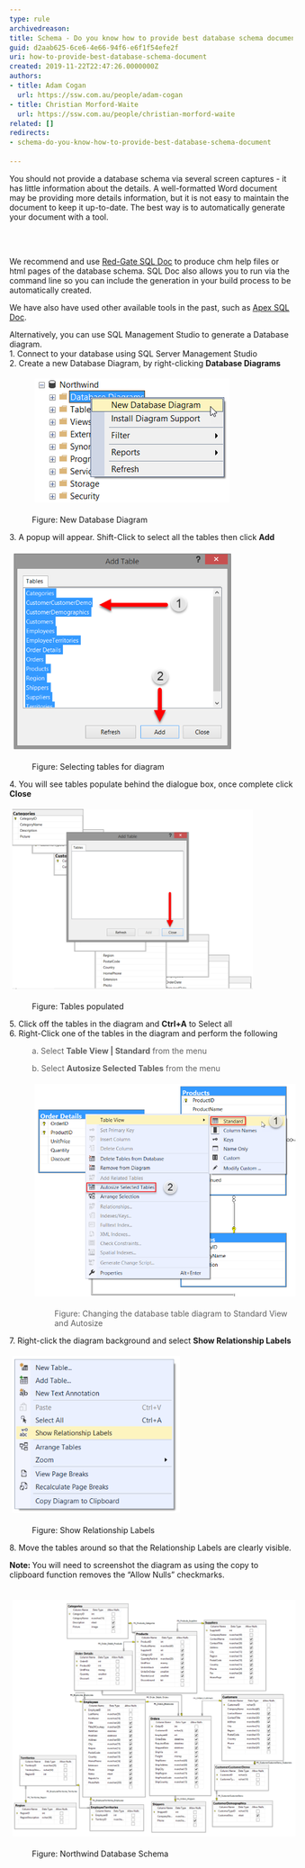 ```yaml
---
type: rule
archivedreason: 
title: Schema - Do you know how to provide best database schema document?
guid: d2aab625-6ce6-4e66-94f6-e6f1f54efe2f
uri: how-to-provide-best-database-schema-document
created: 2019-11-22T22:47:26.0000000Z
authors:
- title: Adam Cogan
  url: https://ssw.com.au/people/adam-cogan
- title: Christian Morford-Waite
  url: https://ssw.com.au/people/christian-morford-waite
related: []
redirects:
- schema-do-you-know-how-to-provide-best-database-schema-document

---
```



<p>​​​​​​​​You should not provide a database schema via several screen captures - it has little information about the details. A well-formatted Word document may be providing more details information, but it is not easy to maintain the document to keep it up-to-date. The best way is to automatically generate your document with a tool.<br></p>
<br><excerpt class='endintro'></excerpt><br>
<p>We recommend and use <a href="https://www.ssw.com.au/ssw/Standards/DeveloperGeneral/SQLservertools.aspx#SqlDoc">Red-Gate SQL Doc</a> to produce chm help files or html pages of the database schema. SQL Doc also allows you to run via the command line so you can include the generation in your build process to be automatically created.</p><p>We have also have used other available tools in the past, such as <a href="https://www.ssw.com.au/ssw/Standards/DeveloperGeneral/SQLservertools.aspx#ApexSqlDoc">Apex SQL Doc</a>.​<br></p><p>Alternatively, you can use SQL Management Studio to generate a Database diagram.<br>1.	Connect to your database using SQL Server Management Studio<br>2.	Create a new Database Diagram, by right-clicking <strong>Database Diagrams</strong></p><dd class="ssw15-rteElement-FigureNormal"><dl class="ssw15-rteElement-ImageArea"><img src="SqlDiagramNew.png" alt="" style="margin:5px;" /></dl>Figure: New Database Diagram<br></dd><p>3.	A popup will appear. Shift-Click to select all the tables then click <strong>Add</strong></p><dl class="ssw15-rteElement-ImageArea"><img src="SqlDiagramSelectingTables.png" alt="" style="margin:5px;width:391px;" /></dl><dd class="ssw15-rteElement-FigureNormal">Figure: Selecting tables for diagram<br></dd><p>4.	You will see tables populate behind the dialogue box, once complete click <strong>Close</strong></p><dl class="ssw15-rteElement-ImageArea"><img src="SqlDiagramTablesPopulated.png" alt="" style="margin:5px;width:428px;" /></dl><dd class="ssw15-rteElement-FigureNormal">Figure: Tables populated<br></dd><p>5.	Click off the tables in the diagram and <strong>Ctrl+A</strong> to Select all<br>6.	Right-Click one of the tables in the diagram and perform the following<br></p><blockquote style="margin:0px 0px 0px 40px;border:none;padding:0px;"><p>a.	​Select <strong>Table View | Standard</strong> from the menu<br></p><p>b.	​​Select <strong>Autosize Selected Tables</strong> from the menu <br></p><dl class="ssw15-rteElement-ImageArea"><img src="SqlDiagramStandardAutoSize.png" alt="" style="margin:5px;width:532px;" /></dl><dd class="ssw15-rteElement-FigureNormal">Figure: Changing the database table diagram to Standard View and Autosize​<br></dd></blockquote><p>7.	Right-click the diagram background and select <strong>Show Relationship Labels</strong></p><dl class="ssw15-rteElement-ImageArea"><img src="SqlDiagramShowRelationshipLabels.png" alt="" style="margin:5px;width:298px;" /></dl><dd class="ssw15-rteElement-FigureNormal">Figure: Show Relationship Labels<br></dd><p>8.	Move the tables around so that the Relationship Labels are clearly visible.<br></p><p><strong>Note: </strong>You will need to screenshot the diagram as using the copy to clipboard function removes the “Allow Nulls” checkmarks.<br><br></p><dl class="ssw15-rteElement-ImageArea"><img src="SqlDiagramNorthwindSchema.png" alt="" style="margin:5px;width:688px;" /></dl><dd class="ssw15-rteElement-FigureNormal">Figure: Northwind Database Schema<br></dd><p><br><br></p><p><br><br></p>


